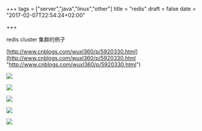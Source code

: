 
+++
tags = ["server","java","linux","other"]
title = "redis"
draft = false
date = "2017-02-07T22:54:24+02:00"

+++



redis cluster 集群的例子

[http://www.cnblogs.com/wuxl360/p/5920330.html](http://www.cnblogs.com/wuxl360/p/5920330.html "http://www.cnblogs.com/wuxl360/p/5920330.html")





![](http://i.imgur.com/54o0yj6.jpg)


![](http://i.imgur.com/AlR8JS6.jpg)


![](http://i.imgur.com/VeYEO5T.jpg)


![](http://i.imgur.com/IrYBuU1.jpg)


![](http://i.imgur.com/nXTz0J2.jpg)